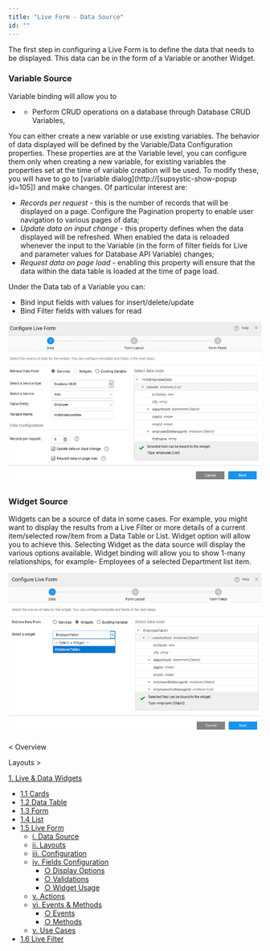 ```yaml
---
title: "Live Form - Data Source"
id: ""
---
```


The first step in configuring a Live Form is to define the data that needs to be displayed. This data can be in the form of a Variable or another Widget.

### Variable Source

Variable binding will allow you to

- - Perform CRUD operations on a database through Database CRUD Variables,

You can either create a new variable or use existing variables. The behavior of data displayed will be defined by the Variable/Data Configuration properties. These properties are at the Variable level, you can configure them only when creating a new variable, for existing variables the properties set at the time of variable creation will be used. To modify these, you will have to go to [variable dialog](http://[supsystic-show-popup id=105]) and make changes. Of particular interest are:

- _Records per request_ - this is the number of records that will be displayed on a page. Configure the Pagination property to enable user navigation to various pages of data;
- _Update data on input change_ - this property defines when the data displayed will be refreshed. When enabled the data is reloaded whenever the input to the Variable (in the form of filter fields for Live and parameter values for Database API Variable) changes;
- _Request data on page load_ - enabling this property will ensure that the data within the data table is loaded at the time of page load.

Under the Data tab of a Variable you can:

- Bind input fields with values for insert/delete/update
- Bind Filter fields with values for read

[![](../../../../assets/lf_scenario2.png)](../../../../assets/lf_scenario2.png)

### Widget Source

Widgets can be a source of data in some cases. For example, you might want to display the results from a Live Filter or more details of a current item/selected row/item from a Data Table or List. Widget option will allow you to achieve this. Selecting Widget as the data source will display the various options available. Widget binding will allow you to show 1-many relationships, for example- Employees of a selected Department list item.

[![](../../../../assets/lf_data.png)](../../../../assets/lf_data.png)

< Overview

Layouts >

[1\. Live & Data Widgets](/learn/app-development/widgets/widget-library/#data-live)

- [1.1 Cards](/learn/app-development/widgets/datalive/cards/)
- [1.2 Data Table](/learn/app-development/widgets/datalive/data-table/)
- [1.3 Form](/learn/app-development/widgets/datalive/form/)
- [1.4 List](/learn/app-development/widgets/datalive/list/)
- [1.5 Live Form](/learn/app-development/widgets/datalive/live-form/)
    - [i. Data Source](/learn/app-development/widgets/datalive/live-form/live-form-data-source/)
    - [ii. Layouts](/learn/app-development/widgets/datalive/live-form/liveform-layouts/)
    - [iii. Configuration](/learn/app-development/widgets/datalive/live-form/liveform-configurations/)
    - [iv. Fields Configuration](/learn/app-development/widgets/datalive/live-form/fields-configuration/)
        - [○ Display Options](/learn/app-development/widgets/datalive/live-form/fields-configuration/#display)
        - [○ Validations](/learn/app-development/widgets/datalive/live-form/fields-configuration/#validations)
        - [○ Widget Usage](/learn/app-development/widgets/datalive/live-form/fields-configuration/#widgets)
    - [v. Actions](/learn/app-development/widgets/datalive/live-form/liveform-actions/)
    - [vi. Events & Methods](/learn/app-development/widgets/datalive/live-form/events-methods/)
        - [○ Events](/learn/app-development/widgets/datalive/live-form/events-methods/#events)
        - [○ Methods](/learn/app-development/widgets/datalive/live-form/events-methods/#methods)
    - [v. Use Cases](/learn/app-development/widgets/datalive/live-form/liveform-use-cases/)
- [1.6 Live Filter](/learn/app-development/widgets/datalive/live-filter/)
